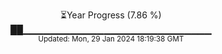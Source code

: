 <p align="center">
⏳Year Progress (7.86 %) <br>
██▁▁▁▁▁▁▁▁▁▁▁▁▁▁▁▁▁▁▁▁▁▁▁▁▁▁▁▁ <br>
<sub>Updated: Mon, 29 Jan 2024 18:19:38 GMT</sub>
</p>

